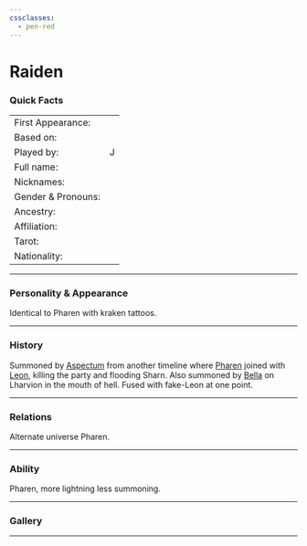 ```yaml
---
cssclasses:
  - pen-red
---
```

# Raiden
### Quick Facts

|                    |     |
| ------------------ | --- |
| First Appearance:  |     |
| Based on:          |     |
| Played by:         | J   |
| Full name:         |     |
| Nicknames:         |     |
| Gender & Pronouns: |     |
| Ancestry:          |     |
| Affiliation:       |     |
| Tarot:             |     |
| Nationality:       |     |
***
### Personality & Appearance
Identical to Pharen with kraken tattoos.

***
### History
Summoned by [Aspectum](Aspectum.md) from another timeline where [Pharen](Pharen.md) joined with 
[Leon](Leon.md), killing the party and flooding Sharn. Also summoned by 
[Bella](Bella.md) on Lharvion in the mouth of hell.
Fused with fake-Leon at one point.

***
### Relations
Alternate universe Pharen.

***
### Ability
Pharen, more lightning less summoning.

***
### Gallery

***
